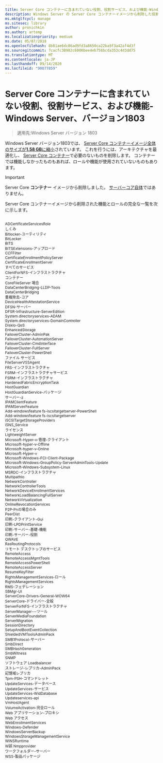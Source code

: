 ```yaml
---
title: Server Core コンテナーに含まれていない役割、役割サービス、および機能-Windows Server、バージョン1803
description: Windows Server の Server Core コンテナーイメージから削除した役割と機能について説明します。
ms.mktglfcycl: manage
ms.sitesec: library
author: pronichkin
ms.author: artemp
ms.localizationpriority: medium
ms.date: 05/07/2018
ms.openlocfilehash: 8b81ae6dc86ad9fd3a8650ca22ba9f3a42af4d3f
ms.sourcegitcommit: 7cacfc38982c6006bee4eb756bcda353c4d3dd75
ms.translationtype: MT
ms.contentlocale: ja-JP
ms.lasthandoff: 09/14/2020
ms.locfileid: "90077859"
---
```

# <a name="roles-role-services-and-features-not-in-server-core-containers---windows-server-version-1803"></a>Server Core コンテナーに含まれていない役割、役割サービス、および機能-Windows Server、バージョン1803

> 適用先:Windows Server バージョン 1803

Windows Server バージョン1803では、 [Server Core コンテナーイメージ全体のサイズが**1.58 GB**に縮小](https://blogs.technet.microsoft.com/virtualization/2018/01/22/a-smaller-windows-server-core-container-with-better-application-compatibility/)されています。 これを行うには、アーキテクチャを最適化し、 [Server Core コンテナー](/virtualization/windowscontainers/about/)で必要のないものを削除します。 コンテナーでは機能しなかったものもあれば、ロールや機能が使用されていないものもあります。

> [!IMPORTANT]
> Server Core **コンテナー** イメージから削除しました。 [サーバーコア自体](server-core-roles-and-services.md)ではありません。

Server Core コンテナーイメージから削除された機能とロールの完全な一覧を次に示します。

<div style='font-size:9.0pt'>

<br>ADCertificateServicesRole
<br>しくみ
<br>Bitlocker-ユーティリティ
<br>BitLocker
<br>BITS
<br>BITSExtensions-アップロード
<br>CCFFilter
<br>CertificateEnrollmentPolicyServer
<br>CertificateEnrollmentServer
<br>すべてのサービス
<br>ClientForNFS-インフラストラクチャ
<br>コンテナー
<br>CoreFileServer 場合
<br>DataCenterBridging-LLDP-Tools
<br>DataCenterBridging
<br>重複除去-コア
<br>DeviceHealthAttestationService
<br>DFSN-サーバー
<br>DFSR-Infrastructure-ServerEdition
<br>System.directoryservices-ADAM
<br>System.directoryservices-DomainController
<br>DiskIo-QoS
<br>EnhancedStorage
<br>FailoverCluster-AdminPak
<br>FailoverCluster-AutomationServer
<br>FailoverCluster-CmdInterface
<br>FailoverCluster-FullServer
<br>FailoverCluster-PowerShell
<br>ファイル サービス
<br>FileServerVSSAgent
<br>FRS-インフラストラクチャ
<br>FSRM-インフラストラクチャサービス
<br>FSRM-インフラストラクチャ
<br>HardenedFabricEncryptionTask
<br>HostGuardian
<br>HostGuardianService-パッケージ
<br>サーバー-z
<br>IPAMClientFeature
<br>IPAMServerFeature
<br>Add-windowsfeature fs-iscsitargetserver-PowerShell
<br>Add-windowsfeature fs-iscsitargetserver
<br>iSCSITargetStorageProviders
<br>iSNS_Service
<br>ライセンス
<br>LightweightServer
<br>Microsoft-Hyper-v-管理-クライアント
<br>Microsoft-hyper-v-Offline
<br>Microsoft-hyper-v-Online
<br>Microsoft-Hyper-v
<br>Microsoft-Windows-FCI-Client-Package
<br>Microsoft-Windows-GroupPolicy-ServerAdminTools-Update
<br>Microsoft-Windows-Subsystem-Linux
<br>MSRDC-インフラストラクチャ
<br>MultipathIo
<br>NetworkController
<br>NetworkControllerTools
<br>NetworkDeviceEnrollmentServices
<br>NetworkLoadBalancingFullServer
<br>NetworkVirtualization
<br>OnlineRevocationServices
<br>P2P-Pnの場合のみ
<br>PeerDist
<br>印刷-クライアント-Gui
<br>印刷-LPDPrintService
<br>印刷-サーバー-基礎-機能
<br>印刷-サーバー-役割
<br>QWAVE
<br>RasRoutingProtocols
<br>リモート デスクトップのサービス
<br>RemoteAccess
<br>RemoteAccessMgmtTools
<br>RemoteAccessPowerShell
<br>RemoteAccessServer
<br>ResumeKeyFilter
<br>RightsManagementServices-ロール
<br>RightsManagementServices
<br>RMS-フェデレーション
<br>SBMgr-UI
<br>ServerCore-Drivers-General-WOW64
<br>ServerCore-ドライバー-全般
<br>ServerForNFS-インフラストラクチャ
<br>ServerManager---ツール
<br>ServerMediaFoundation
<br>ServerMigration
<br>SessionDirectory
<br>SetupAndBootEventCollection
<br>ShieldedVMToolsAdminPack
<br>SMB1Protocol-サーバー
<br>SmbDirect
<br>SMBHashGeneration
<br>SmbWitness
<br>SNMP
<br>ソフトウェア Loadbalancer
<br>ストレージ-レプリカ-AdminPack
<br>記憶域レプリカ
<br>Tpm-PSH-コマンドレット
<br>UpdateServices-データベース
<br>UpdateServices-サービス
<br>UpdateServices-WidDatabase
<br>Updateservices-api
<br>VmHostAgent
<br>VolumeActivation-完全ロール
<br>Web アプリケーション-プロキシ
<br>Web アクセス
<br>WebEnrollmentServices
<br>Windows-Defender
<br>WindowsServerBackup
<br>WindowsStorageManagementService
<br>WINSRuntime
<br>W誤 Nmpprovider
<br>ワークフォルダー-サーバー
<br>WSS-製品パッケージ

</div>